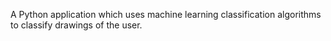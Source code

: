 A Python application which uses machine learning classification algorithms to classify drawings of the user.
